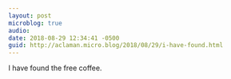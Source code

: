 ```yaml
---
layout: post
microblog: true
audio: 
date: 2018-08-29 12:34:41 -0500
guid: http://aclaman.micro.blog/2018/08/29/i-have-found.html
---
```

I have found the free coffee.
